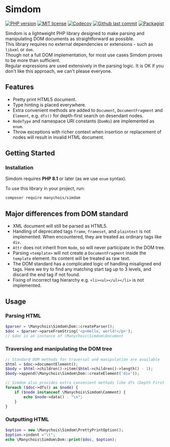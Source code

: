 # Simdom

[![PHP version](https://badgen.net/packagist/php/manychois/simdom)](https://packagist.org/packages/manychois/simdom)
[![MIT license](https://badgen.net/github/license/manychois/simdom)](https://github.com/manychois/simdom/blob/main/LICENSE)
[![Codecov](https://codecov.io/github/manychois/simdom/branch/main/graph/badge.svg?token=gl07VPHIle)](https://codecov.io/github/manychois/simdom)
[![Github last commit](https://badgen.net/github/last-commit/manychois/simdom/main)](https://github.com/manychois/simdom/commits/main)
[![Packagist](https://badgen.net/packagist/v/manychois/simdom/latest)](https://packagist.org/packages/manychois/simdom)

Simdom is a lightweight PHP library designed to make parsing and manipulating DOM documents as straightforward as possible.<br>
This library requires no external dependencies or extensions - such as `libxml` or `dom`.<br>
Though not a full DOM implementation, for most use cases Simdom proves to be more than sufficient.<br>
Regular expressions are used extensively in the parsing logic. It is OK if you don't like this approach, we can't please everyone.

## Features

- Pretty print HTML5 document.
- Type hinting is placed everywhere.
- Extra convenient methods are added to `Document`, `DocumentFragment` and `Element`, e.g. `dfs()` for depth-first search on desendant nodes.
- `NodeType` and namespace URI constants (`DomNs`) are implemented as `enum`.
- Throw exceptions with richer context when insertion or replacement of nodes will result in invalid HTML document.

## Getting Started

### Installation

Simdom requires **PHP 8.1** or later (as we use `enum` syntax).

To use this library in your project, run:
```bash
composer require manychois/simdom
```

## Major differences from DOM standard

- XML document will still be parsed as HTML5.
- Handling of deprecated tags `frame`, `frameset`, and `plaintext` is not implemented.
  When encountered, they are treated as ordinary tags like `div`.
- `Attr` does not inherit from `Node`, so will never participate in the DOM tree.
- Parsing `<template>` will not create a `DocumentFragment` inside the `template` element.
  Its content will be treated as raw text.
- The DOM standard has a complicated logic of handling misaligned end tags.
  Here we try to find any matching start tag up to 3 levels, and discard the end tag if not found.
- Fixing of incorrect tag hierarchy e.g. `<li><ul></ul></li>` is not implemented.

## Usage

### Parsing HTML

```php
$parser = \Manychois\Simdom\Dom::createParser();
$doc = $parser->parseFromString('<p>Hello, world!</p>');
// $doc is an instance of \Manychois\Simdom\Document
```

### Traversing and manipulating the DOM tree

```php
// Standard DOM methods for traversal and manipulation are available
$html = $doc->documentElement();
$body = $html->children()->item($html->children()->length() - 1);
$body->append(\Manychois\Simdom\Dom::createElement('div'));

// Simdom also provides extra convenient methods like dfs (Depth First Search)
foreach ($doc->dfs() as $node) {
    if ($node instanceof \Manychois\Simdom\Comment) {
        echo $node->data() . "\n";
    }
}
```

### Outputting HTML

```php
$option = new \Manychois\Simdom\PrettyPrintOption();
$option->indent ="\t";
echo \Manychois\Simdom\Dom::print($doc, $option);
```
